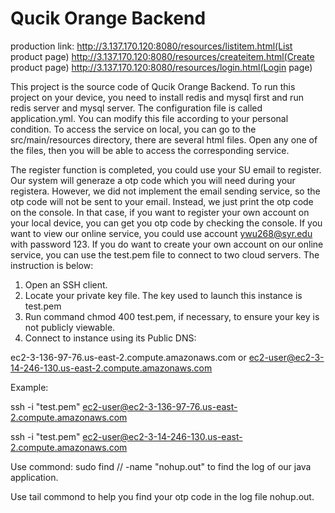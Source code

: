 # Qucik Orange Backend
production link:
http://3.137.170.120:8080/resources/listitem.html(List product page)
http://3.137.170.120:8080/resources/createitem.html(Create product page)
http://3.137.170.120:8080/resources/login.html(Login page)

This project is the source code of Qucik Orange Backend. To run this project on your device, you need to install redis and mysql first and run redis server and mysql server. The configuration file is called application.yml.
You can modify this file according to your personal condition. To access the service on local, you can go to the src/main/resources directory, there are several html files. Open any one of the files, then you will be able to access the corresponding service.

The register function is completed, you could use your SU email to register. Our system will generaze a otp code which you will need during your registera. 
However, we did not implement the email sending service, so the otp code will not be sent to your email. Instead, we just print the otp code on the console. 
In that case, if you want to register your own account on your local device, you can get you otp code by checking the console. If you want to view our online service, 
you could use account ywu268@syr.edu with password 123. If you do want to create your own account on our online service, you can use the test.pem file to connect to two cloud
servers.
The instruction is below:
1. Open an SSH client.
2. Locate your private key file. The key used to launch this instance is test.pem
3. Run command chmod 400 test.pem, if necessary, to ensure your key is not publicly viewable.
4. Connect to instance using its Public DNS:

 ec2-3-136-97-76.us-east-2.compute.amazonaws.com
 or
 ec2-user@ec2-3-14-246-130.us-east-2.compute.amazonaws.com
 
Example:

ssh -i "test.pem" ec2-user@ec2-3-136-97-76.us-east-2.compute.amazonaws.com 

ssh -i "test.pem" ec2-user@ec2-3-14-246-130.us-east-2.compute.amazonaws.com
 
 Use commond: sudo find // -name "nohup.out" to find the log of our java application. 
 
 Use tail commond to help you find your otp code in the log file nohup.out.
 
 

